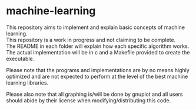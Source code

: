 # machine-learning

This repository aims to implement and explain basic concepts of machine learning.  
This repository is a work in progress and not claiming to be complete.  
The README in each folder will explain how each specific algorithm works.  
The actual implementation will be in c and a Makefile provided to create the
executable.

Please note that the programs and implementations are by no means highly
optimized and are not expected to perform at the level of the best machine learning
libraries.

Please also note that all graphing is/will be done by gnuplot and all users should abide
by their license when modifying/distributing this code.
